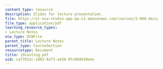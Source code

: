 ```yaml
---
content_type: resource
description: Slides for lecture presentation.
file: https://ol-ocw-studio-app-qa.s3.amazonaws.com/courses/2-008-design-and-manufacturing-ii-spring-2004/caf7652c18038af3a43997c894030eee_19casting.pdf
file_type: application/pdf
learning_resource_types:
- Lecture Notes
ocw_type: OCWFile
parent_title: Lecture Notes
parent_type: CourseSection
resourcetype: Document
title: 19casting.pdf
uid: caf7652c-1803-8af3-a439-97c894030eee
---
```

